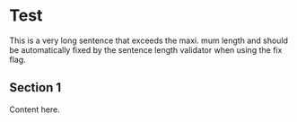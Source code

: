 # Test

This is a very long sentence that exceeds the maxi. mum length and should be automatically fixed by the sentence length validator when using the fix flag.

## Section 1

Content here.
